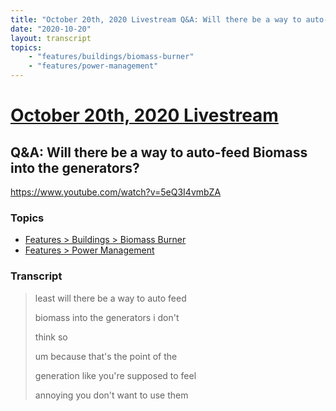 ```yaml
---
title: "October 20th, 2020 Livestream Q&A: Will there be a way to auto-feed Biomass into the generators?"
date: "2020-10-20"
layout: transcript
topics:
    - "features/buildings/biomass-burner"
    - "features/power-management"
---
```

# [October 20th, 2020 Livestream](../2020-10-20.md)
## Q&A: Will there be a way to auto-feed Biomass into the generators?
https://www.youtube.com/watch?v=5eQ3I4vmbZA

### Topics
* [Features > Buildings > Biomass Burner](../topics/features/buildings/biomass-burner.md)
* [Features > Power Management](../topics/features/power-management.md)

### Transcript

> least will there be a way to auto feed
>
> biomass into the generators i don't
>
> think so
>
> um because that's the point of the
>
> generation like you're supposed to feel
>
> annoying you don't want to use them
>
